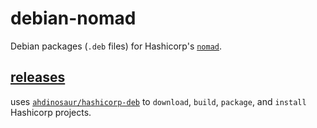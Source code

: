 # debian-nomad

Debian packages (`.deb` files) for Hashicorp's [`nomad`](https://www.nomad.io).

## [releases](https://github.com/ahdinosaur/debian-nomad/releases)

uses [`ahdinosaur/hashicorp-deb`](https://github.com/ahdinosaur/hashicorp-deb) to `download`, `build`, `package`, and `install` Hashicorp projects.
